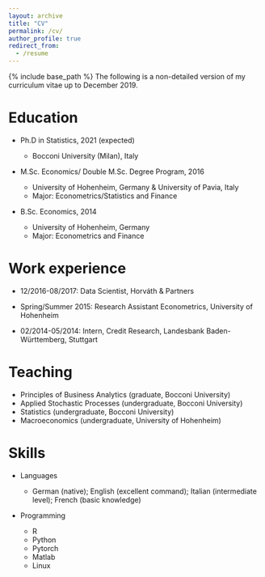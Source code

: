 ```yaml
---
layout: archive
title: "CV"
permalink: /cv/
author_profile: true
redirect_from:
  - /resume
---
```


{% include base_path %}
The following is a non-detailed version of my curriculum vitae up to December 2019.

Education
======

* Ph.D in Statistics, 2021 (expected)
  * Bocconi University (Milan), Italy
* M.Sc. Economics/ Double M.Sc. Degree Program, 2016 
  * University of Hohenheim, Germany & University of Pavia, Italy
  * Major: Econometrics/Statistics and Finance


* B.Sc. Economics, 2014
  * University of Hohenheim, Germany
  * Major: Econometrics and Finance


Work experience
======
* 12/2016-08/2017:	Data Scientist, Horváth & Partners

* Spring/Summer 2015: Research Assistant Econometrics, University of Hohenheim

* 02/2014-05/2014:	Intern, Credit Research, Landesbank Baden-Württemberg, Stuttgart

  
 
Teaching
======
* Principles of Business Analytics (graduate, Bocconi University)
* Applied Stochastic Processes (undergraduate, Bocconi University)
* Statistics (undergraduate, Bocconi University)
* Macroeconomics (undergraduate, University of Hohenheim)



  
Skills
======
* Languages
  * German (native); English (excellent command); Italian (intermediate level); French (basic knowledge)

* Programming
  * R
  * Python
  * Pytorch
  * Matlab
  * Linux
  

  

  
  

